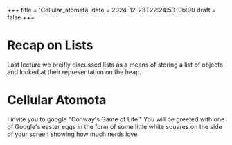 +++
title = 'Cellular_atomata'
date = 2024-12-23T22:24:53-06:00
draft = false
+++
 
# Recap on Lists
Last lecture we breifly discussed lists as a means of storing a list of objects and looked at their representation on the heap. 

# Cellular Atomota
I invite you to google "Conway's Game of Life." You will be greeted with one of Google's easter eggs in the form of some little white squares on the side of your screen showing how much nerds love 